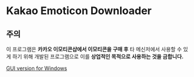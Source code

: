 # Kakao Emoticon Downloader

## 주의
이 프로그램은 **카카오 이모티콘샵에서 이모티콘을 구매 후** 타 메신저에서 사용할 수 있게 하기 위해 개발된 프로그램으로 이를 **상업적인 목적으로 사용하는 것을 금합니다.**  

[GUI version for Windows](https://github.com/rojikku-dev/NewKakaoEmoticonDownloader)
